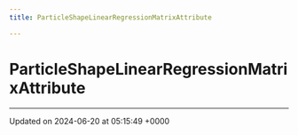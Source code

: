 ```yaml
---
title: ParticleShapeLinearRegressionMatrixAttribute

---
```


# ParticleShapeLinearRegressionMatrixAttribute





-------------------------------

Updated on 2024-06-20 at 05:15:49 +0000